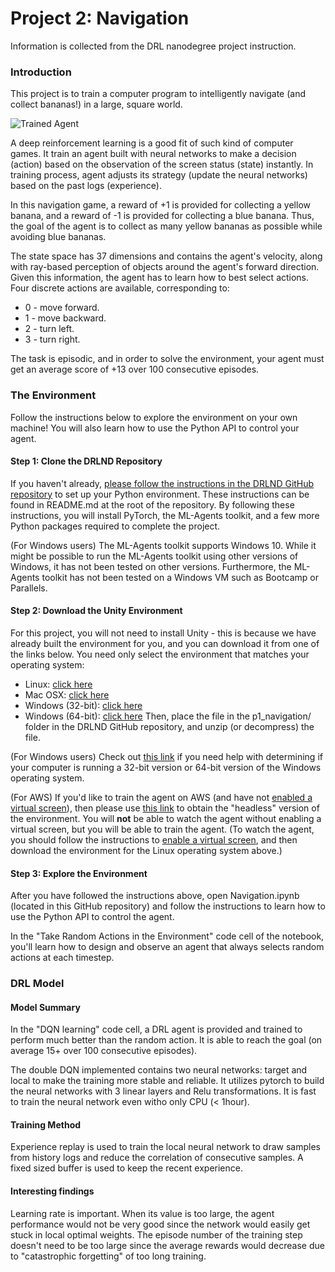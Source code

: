 [//]: # (Image References)

[image1]: https://video.udacity-data.com/topher/2018/June/5b1ab4b0_banana/banana.gif "Trained Agent"
[image2]: https://user-images.githubusercontent.com/10624937/43851646-d899bf20-9b00-11e8-858c-29b5c2c94ccc.png "Crawler"


# Project 2: Navigation
Information is collected from the DRL nanodegree project instruction. 

### Introduction

This project is to train a computer program to intelligently navigate (and collect bananas!) in a large, square world.

![Trained Agent][image1]

A deep reinforcement learning is a good fit of such kind of computer games. It train an agent built with neural networks to make a decision (action) based on the observation of the screen status (state) instantly. In training process, agent adjusts its strategy (update the neural networks) based on the past logs (experience).  

In this navigation game, a reward of +1 is provided for collecting a yellow banana, and a reward of -1 is provided for collecting a blue banana. Thus, the goal of the agent is to collect as many yellow bananas as possible while avoiding blue bananas.

The state space has 37 dimensions and contains the agent's velocity, along with ray-based perception of objects around the agent's forward direction. Given this information, the agent has to learn how to best select actions. Four discrete actions are available, corresponding to:

- 0 - move forward.
- 1 - move backward.
- 2 - turn left.
- 3 - turn right.

The task is episodic, and in order to solve the environment, your agent must get an average score of +13 over 100 consecutive episodes.

### The Environment
Follow the instructions below to explore the environment on your own machine! You will also learn how to use the Python API to control your agent.

#### Step 1: Clone the DRLND Repository
If you haven't already, [please follow the instructions in the DRLND GitHub repository](https://github.com/udacity/deep-reinforcement-learning#dependencies) to set up your Python environment. These instructions can be found in README.md at the root of the repository. By following these instructions, you will install PyTorch, the ML-Agents toolkit, and a few more Python packages required to complete the project.

(For Windows users) The ML-Agents toolkit supports Windows 10. While it might be possible to run the ML-Agents toolkit using other versions of Windows, it has not been tested on other versions. Furthermore, the ML-Agents toolkit has not been tested on a Windows VM such as Bootcamp or Parallels.

#### Step 2: Download the Unity Environment
For this project, you will not need to install Unity - this is because we have already built the environment for you, and you can download it from one of the links below. You need only select the environment that matches your operating system:
- Linux: [click here](https://s3-us-west-1.amazonaws.com/udacity-drlnd/P1/Banana/Banana_Linux.zip)
- Mac OSX: [click here](https://s3-us-west-1.amazonaws.com/udacity-drlnd/P1/Banana/Banana.app.zip)
- Windows (32-bit): [click here](https://s3-us-west-1.amazonaws.com/udacity-drlnd/P1/Banana/Banana_Windows_x86.zip)
- Windows (64-bit): [click here](https://s3-us-west-1.amazonaws.com/udacity-drlnd/P1/Banana/Banana_Windows_x86_64.zip)
Then, place the file in the p1_navigation/ folder in the DRLND GitHub repository, and unzip (or decompress) the file.

(For Windows users) Check out [this link](https://support.microsoft.com/en-us/help/827218/how-to-determine-whether-a-computer-is-running-a-32-bit-version-or-64) if you need help with determining if your computer is running a 32-bit version or 64-bit version of the Windows operating system.

(For AWS) If you'd like to train the agent on AWS (and have not [enabled a virtual screen](https://github.com/Unity-Technologies/ml-agents/blob/master/docs/Training-on-Amazon-Web-Service.md)), then please use [this link](https://s3-us-west-1.amazonaws.com/udacity-drlnd/P1/Banana/Banana_Linux_NoVis.zip) to obtain the "headless" version of the environment. You will **not** be able to watch the agent without enabling a virtual screen, but you will be able to train the agent. (To watch the agent, you should follow the instructions to [enable a virtual screen](https://github.com/Unity-Technologies/ml-agents/blob/master/docs/Training-on-Amazon-Web-Service.md), and then download the environment for the Linux operating system above.)


#### Step 3: Explore the Environment
After you have followed the instructions above, open Navigation.ipynb (located in this GitHub repository) and follow the instructions to learn how to use the Python API to control the agent.

In the "Take Random Actions in the Environment" code cell of the notebook, you'll learn how to design and observe an agent that always selects random actions at each timestep. 

### DRL Model 
#### Model Summary
In the "DQN learning" code cell, a DRL agent is provided and trained to perform much better than the random action. It is able to reach the goal (on average 15+ over 100 consecutive episodes). 

The double DQN implemented contains two neural networks: target and local to make the training more stable and reliable. It utilizes pytorch to build the neural networks with 3 linear layers and Relu transformations. It is fast to train the neural network even witho only CPU (< 1hour).  

#### Training Method
Experience replay is used to train the local neural network to draw samples from history logs and reduce the correlation of consecutive samples. A fixed sized buffer is used to keep the recent experience. 

#### Interesting findings
Learning rate is important. When its value is too large, the agent performance would not be very good since the network would easily get stuck in local optimal weights. 
The episode number of the training step doesn't need to be too large since the average rewards would decrease due to "catastrophic forgetting" of too long training.

 
